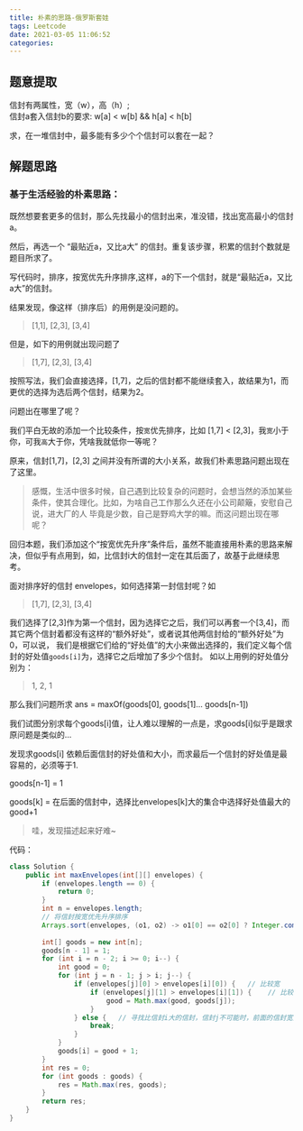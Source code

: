 ```yaml
---
title: 朴素的思路-俄罗斯套娃
tags: Leetcode
date: 2021-03-05 11:06:52
categories:
---
```




## 题意提取

信封有两属性，宽（w），高（h）;  
信封a套入信封b的要求:
w[a] < w[b] && h[a] < h[b]

求，在一堆信封中，最多能有多少个个信封可以套在一起？

## 解题思路

### 基于生活经验的朴素思路：

既然想要套更多的信封，那么先找最小的信封出来，准没错，找出宽高最小的信封a。

然后，再选一个 “最贴近a，又比a大” 的信封。重复该步骤，积累的信封个数就是题目所求了。

写代码时，排序，按宽优先升序排序,这样，a的下一个信封，就是“最贴近a，又比a大”的信封。

结果发现，像这样（排序后）的用例是没问题的。

> [1,1], [2,3], [3,4]

但是，如下的用例就出现问题了 

> [1,7], [2,3], [3,4]

按照写法，我们会直接选择，[1,7]，之后的信封都不能继续套入，故结果为1，而更优的选择为选后两个信封，结果为2。

问题出在哪里了呢？

我们平白无故的添加一个比较条件，按`宽`优先排序，比如 [1,7] < [2,3]，我`宽`小于你，可我`高`大于你，凭啥我就低你一等呢？

原来，信封[1,7]，[2,3] 之间并没有所谓的大小关系，故我们朴素思路问题出现在了这里。

> 感慨，生活中很多时候，自己遇到比较复杂的问题时，会想当然的添加某些条件，使其合理化。比如，为啥自己工作那么久还在小公司颠簸，安慰自己说，进大厂的人
> 毕竟是少数，自己是野鸡大学的嘛。而这问题出现在哪呢？
> 

回归本题，我们添加这个“按宽优先升序”条件后，虽然不能直接用朴素的思路来解决，但似乎有点用到，如，比信封i大的信封一定在其后面了，故基于此继续思考。

面对排序好的信封 envelopes，如何选择第一封信封呢？如

> [1,7], [2,3], [3,4] 

我们选择了[2,3]作为第一个信封，因为选择它之后，我们可以再套一个[3,4]，而其它两个信封着都没有这样的“额外好处”，或者说其他两信封给的“额外好处”为0，可以说，
我们是根据它们给的“好处值”的大小来做出选择的，我们定义每个信封的好处值`goods[i]`为，选择它之后增加了多少个信封。
如以上用例的好处值分别为：

> 1, 2, 1

那么我们问题所求 ans = maxOf(goods[0], goods[1]... goods[n-1])

我们试图分别求每个goods[i]值，让人难以理解的一点是，求goods[i]似乎是跟求原问题是类似的...

发现求goods[i] 依赖后面信封的好处值和大小，而求最后一个信封的好处值是最容易的，必须等于1.

goods[n-1] = 1 

goods[k] = 在后面的信封中，选择比envelopes[k]大的集合中选择好处值最大的 good+1

> 哇，发现描述起来好难~

代码：

```java
class Solution {
    public int maxEnvelopes(int[][] envelopes) {
        if (envelopes.length == 0) {
            return 0;
        }
        int n = envelopes.length;
        // 将信封按宽优先升序排序
        Arrays.sort(envelopes, (o1, o2) -> o1[0] == o2[0] ? Integer.compare(o1[1], o2[1]) : Integer.compare(o1[0], o2[0]));
        
        int[] goods = new int[n];
        goods[n - 1] = 1;
        for (int i = n - 2; i >= 0; i--) {
            int good = 0;
            for (int j = n - 1; j > i; j--) {
                if (envelopes[j][0] > envelopes[i][0]) {   // 比较宽
                    if (envelopes[j][1] > envelopes[i][1]) {    // 比较高
                        good = Math.max(good, goods[j]);
                    }
                } else {   // 寻找比信封i大的信封，信封j不可能时，前面的信封宽更小，
                    break;
                }
            }
            goods[i] = good + 1;
        }
        int res = 0;
        for (int goods : goods) {
            res = Math.max(res, goods);
        }
        return res;
    }
}
```

